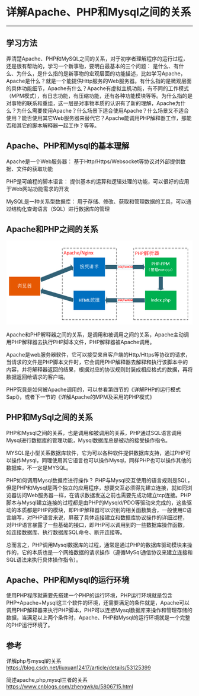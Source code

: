 # 详解Apache、PHP和Mysql之间的关系 #

----------


## 学习方法 ##

弄清楚Apache、PHP和MySQL之间的关系，对于初学者理解程序的运行过程，还是很有帮助的，学习一个新事物，要明白最基本的三个问题： 是什么、有什么、为什么，是什么指的是新事物的宏观层面的功能描述，比如学习Apache，Apache是什么？就是一个能提供Http服务的Web服务器。有什么指的是微观层面的具体功能细节，Apache有什么？Apache有虚拟主机功能，有不同的工作模式（MPM模式），有日志功能，有压缩功能，还有各种功能模块等等。为什么指的是对事物的联系和重组，这一层是对事物本质的认识有了新的理解，Apache为什么？为什么需要使用Apache？什么场景下适合使用Apache？什么场景又不适合使用？能否使用其它Web服务器来替代它？Apache能调用PHP解释器工作，那能否和其它的脚本解释器一起工作？等等。



## Apache、PHP和Mysql的基本理解 ##

Apache是一个Web服务器： 基于Http/Https/Websocket等协议对外部提供数据、文件的获取功能

PHP是可编程的脚本语言： 提供基本的运算和逻辑处理的功能，可以很好的应用于Web网站功能需求的开发

MySQL是一种关系型数据库： 用于存储、修改、获取和管理数据的工具，可以通过结构化查询语言（SQL）进行数据库的管理


## Apache和PHP之间的关系 ##

![Http请求流程](./imgs/2018_05_18_x_001.png)

Apache和PHP解释器之间的关系，是调用和被调用之间的关系，Apache主动调用PHP解释器去执行PHP脚本文件，PHP解释器被Apache调用。

Apache是web服务器软件，它可以接受来自客户端的Http/Https等协议的请求，当请求的文件是PHP脚本文件时，它会调用PHP解释器去解释和执行该脚本中的内容，并将解释器返回的结果，根据对应的协议规则封装成相应格式的数据，再将数据返回给请求的客户端。

PHP究竟是如何被Apache调用的，可以参看第四节的《详解PHP的运行模式Sapi》，或者下一节的《详解Apache的MPM及采用的PHP模式》


## PHP和MySql之间的关系 ##

PHP和Mysql之间的关系，也是调用和被调用的关系，PHP通过SQL语言调用Mysql进行数据库的管理功能，Mysql数据库总是被动的接受操作指令。

MYSQL是小型关系数据库软件，它为可以各种软件提供数据库支持，通过PHP可以操作Mysql，同理使用其它语言也可以操作Mysql，同样PHP也可以操作其他的数据库，不一定是MYSQL。

PHP如何调用Mysql数据库进行操作？ PHP与Mysql交互使用的语言规则是SQL，但是PHP和Mysql是两个独立的应用程序，想要交互必须得先建立连接，就如同浏览器访问Web服务器一样，在请求数据发送之前也需要先成功建立tcp连接。PHP脚本与Mysql建立连接的过程都是由PHP的Mysqld/PDO等驱动来完成的，这些驱动的本质都是PHP的模块，即PHP解释器可以识别的相关函数集合，一般使用C语言编写，对PHP语言来说，屏蔽了具体连接建立和数据库协议操作的详细过程，对PHP语言暴露了一些基础的接口，即PHP可以调用到的一些数据库操作函数，如连接数据库、执行数据库SQL命令、断开连接等。

总而言之，PHP调用Mysql数据库的过程，通常是通过PHP的数据库驱动模块来操作的，它的本质也是一个网络数据的请求操作（遵循MySql通信协议来建立连接和SQL语法来执行具体操作指令）。


## Apache、PHP和Mysql的运行环境 ##

使用PHP程序就需要先搭建一个PHP的运行环境，PHP运行环境就是包含PHP+Apache+Mysql这三个软件的环境，还需要满足的条件就是，Apache可以调用PHP解释器来执行PHP脚本，PHP可以连接Mysql数据库来操作和管理存储的数据，当满足以上两个条件时，Apache、PHP和Mysql的运行环境就是一个完整的PHP运行环境了。


## 参考 ##

详解php与mysql的关系   https://blog.csdn.net/liuxuan12417/article/details/53125399

简述apache,php,mysql三者的关系    https://www.cnblogs.com/zhengwk/p/5806715.html